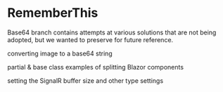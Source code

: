 # RememberThis
Base64 branch contains attempts at various solutions that are not being adopted, but we wanted to preserve for future reference.

converting image to a base64 string

partial & base class examples of splitting Blazor components

setting the SignalR buffer size and other type settings


